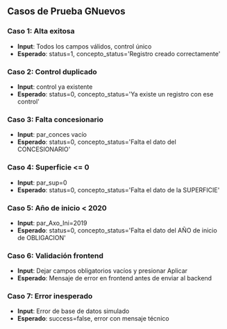 ## Casos de Prueba GNuevos

### Caso 1: Alta exitosa
- **Input**: Todos los campos válidos, control único
- **Esperado**: status=1, concepto_status='Registro creado correctamente'

### Caso 2: Control duplicado
- **Input**: control ya existente
- **Esperado**: status=0, concepto_status='Ya existe un registro con ese control'

### Caso 3: Falta concesionario
- **Input**: par_conces vacío
- **Esperado**: status=0, concepto_status='Falta el dato del CONCESIONARIO'

### Caso 4: Superficie <= 0
- **Input**: par_sup=0
- **Esperado**: status=0, concepto_status='Falta el dato de la SUPERFICIE'

### Caso 5: Año de inicio < 2020
- **Input**: par_Axo_Ini=2019
- **Esperado**: status=0, concepto_status='Falta el dato del AÑO de inicio de OBLIGACION'

### Caso 6: Validación frontend
- **Input**: Dejar campos obligatorios vacíos y presionar Aplicar
- **Esperado**: Mensaje de error en frontend antes de enviar al backend

### Caso 7: Error inesperado
- **Input**: Error de base de datos simulado
- **Esperado**: success=false, error con mensaje técnico
